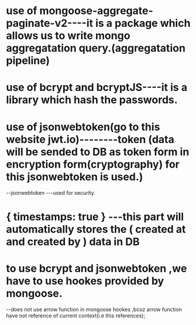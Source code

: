 # use of mongoose-aggregate-paginate-v2----it is a package which allows us to write mongo aggregatation query.(aggregatation pipeline)
# use of bcrypt and bcryptJS----it is a library which hash the passwords.

# use of jsonwebtoken(go to this website jwt.io)--------token (data will be sended to DB as token form in encryption form(cryptography) for this jsonwebtoken is used.)
--jsonwebtoken ---used for security.
# { timestamps: true }  ---this part will automatically stores the ( created at and created by ) data in DB



# to use  bcrypt and jsonwebtoken ,we have to use hookes provided by mongoose.

--does not use arrow function in mongoose hookes ,bcoz arrow function have not reference of current context(i.e this references);